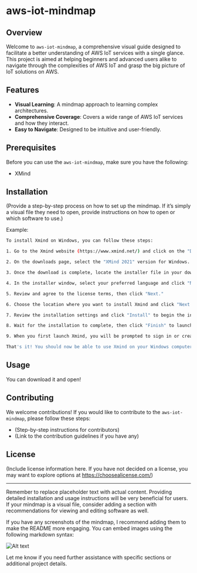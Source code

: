 # aws-iot-mindmap

## Overview

Welcome to `aws-iot-mindmap`, a comprehensive visual guide designed to facilitate a better understanding of AWS IoT services with a single glance. This project is aimed at helping beginners and advanced users alike to navigate through the complexities of AWS IoT and grasp the big picture of IoT solutions on AWS.

## Features

- **Visual Learning**: A mindmap approach to learning complex architectures.
- **Comprehensive Coverage**: Covers a wide range of AWS IoT services and how they interact.
- **Easy to Navigate**: Designed to be intuitive and user-friendly.

## Prerequisites

Before you can use the `aws-iot-mindmap`, make sure you have the following:

- XMind

## Installation

(Provide a step-by-step process on how to set up the mindmap. If it’s simply a visual file they need to open, provide instructions on how to open or which software to use.)

Example:

```bash
To install Xmind on Windows, you can follow these steps:

1. Go to the Xmind website (https://www.xmind.net/) and click on the "Download" button.

2. On the downloads page, select the "XMind 2021" version for Windows.

3. Once the download is complete, locate the installer file in your downloads folder and double-click on it.

4. In the installer window, select your preferred language and click "Next."

5. Review and agree to the license terms, then click "Next."

6. Choose the location where you want to install Xmind and click "Next."

7. Review the installation settings and click "Install" to begin the installation process.

8. Wait for the installation to complete, then click "Finish" to launch Xmind.

9. When you first launch Xmind, you will be prompted to sign in or create an account. You can skip this step if you prefer, or sign in to access additional features.

That's it! You should now be able to use Xmind on your Windows computer.
```

## Usage

You can download it and open!


## Contributing

We welcome contributions! If you would like to contribute to the `aws-iot-mindmap`, please follow these steps:

- (Step-by-step instructions for contributors)
- (Link to the contribution guidelines if you have any)

## License

(Include license information here. If you have not decided on a license, you may want to explore options at https://choosealicense.com/)

---

Remember to replace placeholder text with actual content. Providing detailed installation and usage instructions will be very beneficial for users. If your mindmap is a visual file, consider adding a section with recommendations for viewing and editing software as well.

If you have any screenshots of the mindmap, I recommend adding them to make the README more engaging. You can embed images using the following markdown syntax:

![Alt text](./Screenshot_11.png.png)

Let me know if you need further assistance with specific sections or additional project details.

